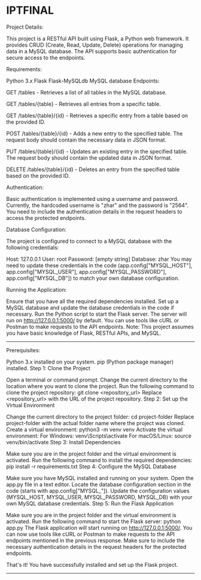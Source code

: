 # IPTFINAL

Project Details:

This project is a RESTful API built using Flask, a Python web framework. It provides CRUD (Create, Read, Update, Delete) operations for managing data in a MySQL database. The API supports basic authentication for secure access to the endpoints.

Requirements:

Python 3.x
Flask
Flask-MySQLdb
MySQL database
Endpoints:

GET /tables - Retrieves a list of all tables in the MySQL database.

GET /tables/{table} - Retrieves all entries from a specific table.

GET /tables/{table}/{id} - Retrieves a specific entry from a table based on the provided ID.

POST /tables/{table}/{id} - Adds a new entry to the specified table. The request body should contain the necessary data in JSON format.

PUT /tables/{table}/{id} - Updates an existing entry in the specified table. The request body should contain the updated data in JSON format.

DELETE /tables/{table}/{id} - Deletes an entry from the specified table based on the provided ID.

Authentication:

Basic authentication is implemented using a username and password. Currently, the hardcoded username is "zhar" and the password is "2564". You need to include the authentication details in the request headers to access the protected endpoints.

Database Configuration:

The project is configured to connect to a MySQL database with the following credentials:

Host: 127.0.0.1
User: root
Password: [empty string]
Database: zhar
You may need to update these credentials in the code (app.config["MYSQL_HOST"], app.config["MYSQL_USER"], app.config["MYSQL_PASSWORD"], app.config["MYSQL_DB"]) to match your own database configuration.

Running the Application:

Ensure that you have all the required dependencies installed.
Set up a MySQL database and update the database credentials in the code if necessary.
Run the Python script to start the Flask server.
The server will run on http://127.0.0.1:5000/ by default.
You can use tools like cURL or Postman to make requests to the API endpoints.
Note: This project assumes you have basic knowledge of Flask, RESTful APIs, and MySQL.

----------------------------------------------------------------------------------------------------

Prerequisites:

Python 3.x installed on your system.
pip (Python package manager) installed.
Step 1: Clone the Project

Open a terminal or command prompt.
Change the current directory to the location where you want to clone the project.
Run the following command to clone the project repository:
git clone <repository_url>
Replace <repository_url> with the URL of the project repository.
Step 2: Set up the Virtual Environment

Change the current directory to the project folder:
cd project-folder
Replace project-folder with the actual folder name where the project was cloned.
Create a virtual environment:
python3 -m venv venv
Activate the virtual environment:
For Windows:
venv\Scripts\activate
For macOS/Linux:
source venv/bin/activate
Step 3: Install Dependencies

Make sure you are in the project folder and the virtual environment is activated.
Run the following command to install the required dependencies:
pip install -r requirements.txt
Step 4: Configure the MySQL Database

Make sure you have MySQL installed and running on your system.
Open the app.py file in a text editor.
Locate the database configuration section in the code (starts with app.config["MYSQL_"]).
Update the configuration values (MYSQL_HOST, MYSQL_USER, MYSQL_PASSWORD, MYSQL_DB) with your own MySQL database credentials.
Step 5: Run the Flask Application

Make sure you are in the project folder and the virtual environment is activated.
Run the following command to start the Flask server:
python app.py
The Flask application will start running on http://127.0.0.1:5000/.
You can now use tools like cURL or Postman to make requests to the API endpoints mentioned in the previous response. Make sure to include the necessary authentication details in the request headers for the protected endpoints.

That's it! You have successfully installed and set up the Flask project.

-------------------------------------------
